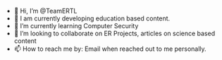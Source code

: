 - 👋 Hi, I’m @TeamERTL
- 👀 I am currently developing education based content.
- 🌱 I’m currently learning Computer Security
- 💞️ I’m looking to collaborate on ER Projects, articles on science based content
- 📫 How to reach me by: Email when reached out to me personally.

<!---
TeamERTL/TeamERTL is a ✨ special ✨ repository because its `README.md` (this file) appears on your GitHub profile.
You can click the Preview link to take a look at your changes.
--->
